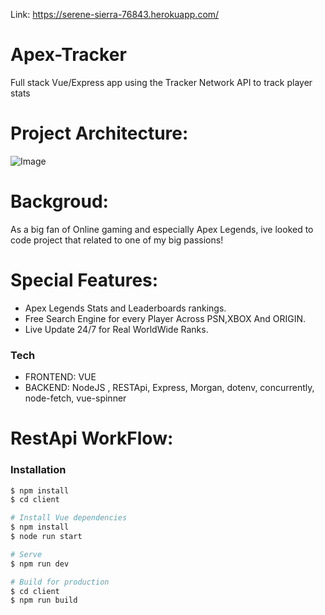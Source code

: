 Link: https://serene-sierra-76843.herokuapp.com/

# Apex-Tracker

Full stack Vue/Express app using the Tracker Network API to track player stats


# Project Architecture:

![Image](public/images/POWERPNT_drtZEHNlCJ.png)
  
# Backgroud:
As a big fan of Online gaming and especially Apex Legends, ive looked to code project that related to one of my big passions!

# Special Features:
  - Apex Legends Stats and Leaderboards rankings.
  - Free Search Engine for every Player Across PSN,XBOX And ORIGIN.
  - Live Update 24/7 for Real WorldWide Ranks.
  
### Tech

* FRONTEND: VUE
* BACKEND: NodeJS , RESTApi, Express, Morgan, dotenv, concurrently, node-fetch, vue-spinner




# RestApi WorkFlow:




### Installation

```sh
$ npm install 
$ cd client

# Install Vue dependencies
$ npm install
$ node run start

# Serve
$ npm run dev

# Build for production
$ cd client
$ npm run build

```


